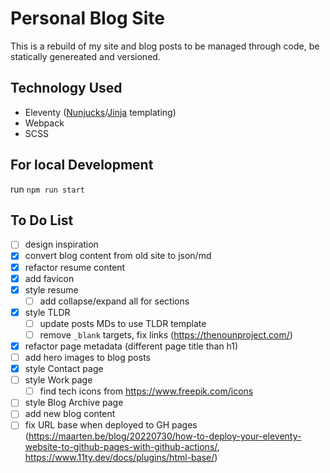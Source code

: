 # Personal Blog Site
This is a rebuild of my site and blog posts to be managed through code, be statically genereated and versioned.

## Technology Used
- Eleventy ([Nunjucks](https://mozilla.github.io/nunjucks/templating.html)/[Jinja](https://jinja.palletsprojects.com/en/3.1.x/) templating) 
- Webpack
- SCSS

## For local Development
run `npm run start`

## To Do List
- [ ] design inspiration
- [x] convert blog content from old site to json/md
- [x] refactor resume content
- [x] add favicon
- [x] style resume
  - [ ] add collapse/expand all for sections
- [x] style TLDR
  - [ ] update posts MDs to use TLDR template
  - [ ] remove `_blank` targets, fix links (https://thenounproject.com/)
- [x] refactor page metadata (different page title than h1)
- [ ] add hero images to blog posts
- [x] style Contact page
- [ ] style Work page
  - [ ] find tech icons from https://www.freepik.com/icons
- [ ] style Blog Archive page
- [ ] add new blog content
- [ ] fix URL base when deployed to GH pages (https://maarten.be/blog/20220730/how-to-deploy-your-eleventy-website-to-github-pages-with-github-actions/, https://www.11ty.dev/docs/plugins/html-base/)
